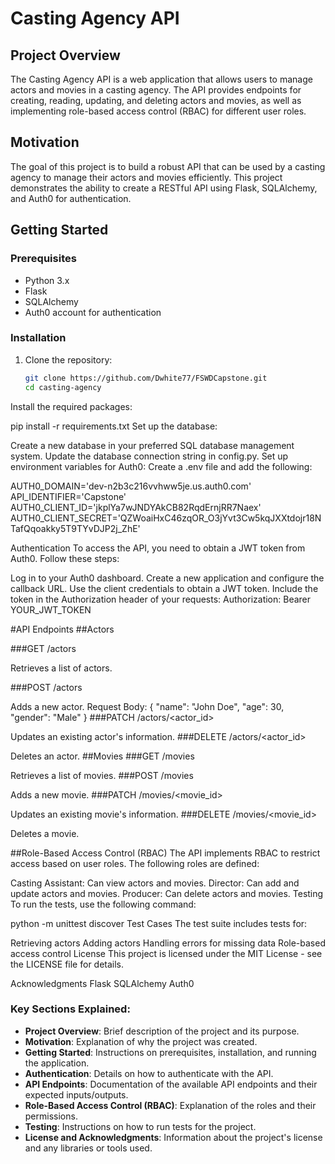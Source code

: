 # Casting Agency API

## Project Overview
The Casting Agency API is a web application that allows users to manage actors and movies in a casting agency. The API provides endpoints for creating, reading, updating, and deleting actors and movies, as well as implementing role-based access control (RBAC) for different user roles.

## Motivation
The goal of this project is to build a robust API that can be used by a casting agency to manage their actors and movies efficiently. This project demonstrates the ability to create a RESTful API using Flask, SQLAlchemy, and Auth0 for authentication.

## Getting Started

### Prerequisites
- Python 3.x
- Flask
- SQLAlchemy
- Auth0 account for authentication

### Installation
1. Clone the repository:
   ```bash
   git clone https://github.com/Dwhite77/FSWDCapstone.git
   cd casting-agency
Install the required packages:

pip install -r requirements.txt
Set up the database:

Create a new database in your preferred SQL database management system.
Update the database connection string in config.py.
Set up environment variables for Auth0: Create a .env file and add the following:

AUTH0_DOMAIN='dev-n2b3c216vvhww5je.us.auth0.com'
API_IDENTIFIER='Capstone'
AUTH0_CLIENT_ID='jkplYa7wJNDYAkCB82RqdErnjRR7Naex'
AUTH0_CLIENT_SECRET='QZWoaiHxC46zqOR_O3jYvt3Cw5kqJXXtdojr18NTafQqoakky5T9TYvDJP2j_ZhE'


Authentication
To access the API, you need to obtain a JWT token from Auth0. Follow these steps:

Log in to your Auth0 dashboard.
Create a new application and configure the callback URL.
Use the client credentials to obtain a JWT token.
Include the token in the Authorization header of your requests:
Authorization: Bearer YOUR_JWT_TOKEN

#API Endpoints
##Actors

###GET /actors

Retrieves a list of actors.

###POST /actors

Adds a new actor.
Request Body:
{
  "name": "John Doe",
  "age": 30,
  "gender": "Male"
}
###PATCH /actors/<actor_id>

Updates an existing actor's information.
###DELETE /actors/<actor_id>

Deletes an actor.
##Movies
###GET /movies

Retrieves a list of movies.
###POST /movies

Adds a new movie.
###PATCH /movies/<movie_id>

Updates an existing movie's information.
###DELETE /movies/<movie_id>

Deletes a movie.

##Role-Based Access Control (RBAC)
The API implements RBAC to restrict access based on user roles. The following roles are defined:

Casting Assistant: Can view actors and movies.
Director: Can add and update actors and movies.
Producer: Can delete actors and movies.
Testing
To run the tests, use the following command:

python -m unittest discover
Test Cases
The test suite includes tests for:

Retrieving actors
Adding actors
Handling errors for missing data
Role-based access control
License
This project is licensed under the MIT License - see the LICENSE file for details.

Acknowledgments
Flask
SQLAlchemy
Auth0

### Key Sections Explained:
- **Project Overview**: Brief description of the project and its purpose.
- **Motivation**: Explanation of why the project was created.
- **Getting Started**: Instructions on prerequisites, installation, and running the application.
- **Authentication**: Details on how to authenticate with the API.
- **API Endpoints**: Documentation of the available API endpoints and their expected inputs/outputs.
- **Role-Based Access Control (RBAC)**: Explanation of the roles and their permissions.
- **Testing**: Instructions on how to run tests for the project.
- **License and Acknowledgments**: Information about the project's license and any libraries or tools used.